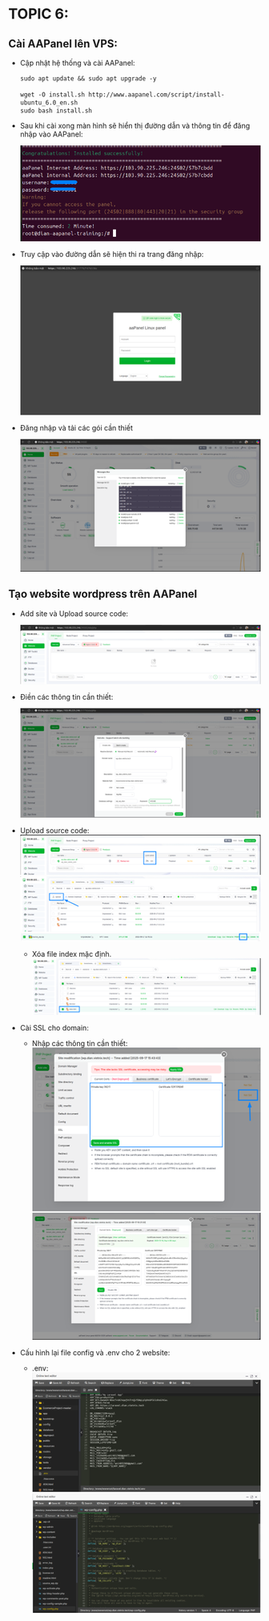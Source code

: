 # TOPIC 6:
## Cài AAPanel lên VPS:
- Cập nhật hệ thống và cài AAPanel:
    ```
    sudo apt update && sudo apt upgrade -y
    
    wget -O install.sh http://www.aapanel.com/script/install-ubuntu_6.0_en.sh
    sudo bash install.sh

    ```
    
- Sau khi cài xong màn hình sẽ hiển thị đường dẫn và thông tin để đăng nhập vào AAPanel:
    
   ![](Chup_man_hinh/2025-09-16_14-56.png)

- Truy cập vào đường dẫn sẽ hiện thi ra trang đăng nhập:

   ![](Chup_man_hinh/2025-09-17_15-35.png)

   
- Đăng nhập và tải các gói cần thiết


   ![](Chup_man_hinh/2025-09-17_10-04.png)
## Tạo website wordpress trên AAPanel
- Add site và Upload source code:


   ![](Chup_man_hinh/2025-09-17_10-20.png)
- Điền các thông tin cần thiết:
  
   ![](Chup_man_hinh/2025-09-17_16-06.png)

- Upload source code: 
   ![](Chup_man_hinh/2025-09-17_10-27.png)
   ![](Chup_man_hinh/2025-09-17_10-27_1.png)
   ![](Chup_man_hinh/2025-09-17_16-25.png)
  - Xóa file index mặc định.
   ![](Chup_man_hinh/2025-09-17_10-26.png)
- Cài SSL cho domain:
  - Nhập các thông tin cần thiết:
   ![](Chup_man_hinh/2025-09-17_16-28.png)
   ![](Chup_man_hinh/2025-09-17_10-43.png)
- Cấu hình lại file config và .env cho 2 website:
  - .env:
    ![](Chup_man_hinh/2025-09-18_12-04.png)
    ![](Chup_man_hinh/2025-09-18_12-04_1.png)
